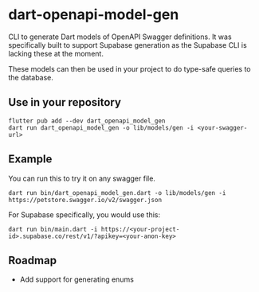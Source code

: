 # dart-openapi-model-gen

CLI to generate Dart models of OpenAPI Swagger definitions. It was specifically built to support Supabase generation as the Supabase CLI is lacking these at the moment.

These models can then be used in your project to do type-safe queries to the database.

## Use in your repository

```shell
flutter pub add --dev dart_openapi_model_gen
dart run dart_openapi_model_gen -o lib/models/gen -i <your-swagger-url>
```

## Example

You can run this to try it on any swagger file.

```shell
dart run bin/dart_openapi_model_gen.dart -o lib/models/gen -i https://petstore.swagger.io/v2/swagger.json
```

For Supabase specifically, you would use this:

```
dart run bin/main.dart -i https://<your-project-id>.supabase.co/rest/v1/?apikey=<your-anon-key>
```


## Roadmap

* Add support for generating enums